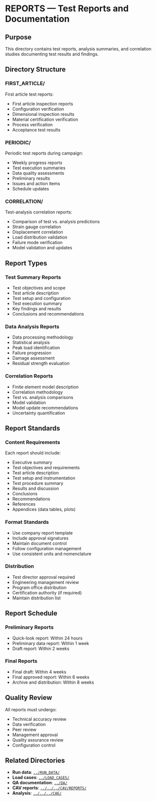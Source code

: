 # REPORTS — Test Reports and Documentation

## Purpose

This directory contains test reports, analysis summaries, and correlation studies documenting test results and findings.

## Directory Structure

### FIRST_ARTICLE/
First article test reports:
- First article inspection reports
- Configuration verification
- Dimensional inspection results
- Material certification verification
- Process verification
- Acceptance test results

### PERIODIC/
Periodic test reports during campaign:
- Weekly progress reports
- Test execution summaries
- Data quality assessments
- Preliminary results
- Issues and action items
- Schedule updates

### CORRELATION/
Test-analysis correlation reports:
- Comparison of test vs. analysis predictions
- Strain gauge correlation
- Displacement correlation
- Load distribution validation
- Failure mode verification
- Model validation and updates

## Report Types

### Test Summary Reports
- Test objectives and scope
- Test article description
- Test setup and configuration
- Test execution summary
- Key findings and results
- Conclusions and recommendations

### Data Analysis Reports
- Data processing methodology
- Statistical analysis
- Peak load identification
- Failure progression
- Damage assessment
- Residual strength evaluation

### Correlation Reports
- Finite element model description
- Correlation methodology
- Test vs. analysis comparisons
- Model validation
- Model update recommendations
- Uncertainty quantification

## Report Standards

### Content Requirements
Each report should include:
- Executive summary
- Test objectives and requirements
- Test article description
- Test setup and instrumentation
- Test procedure summary
- Results and discussion
- Conclusions
- Recommendations
- References
- Appendices (data tables, plots)

### Format Standards
- Use company report template
- Include approval signatures
- Maintain document control
- Follow configuration management
- Use consistent units and nomenclature

### Distribution
- Test director approval required
- Engineering management review
- Program office distribution
- Certification authority (if required)
- Maintain distribution list

## Report Schedule

### Preliminary Reports
- Quick-look report: Within 24 hours
- Preliminary data report: Within 1 week
- Draft report: Within 2 weeks

### Final Reports
- Final draft: Within 4 weeks
- Final approved report: Within 6 weeks
- Archive and distribution: Within 8 weeks

## Quality Review

All reports must undergo:
- Technical accuracy review
- Data verification
- Peer review
- Management approval
- Quality assurance review
- Configuration control

## Related Directories

- **Run data**: [`../RUN_DATA/`](../RUN_DATA/)
- **Load cases**: [`../LOAD_CASES/`](../LOAD_CASES/)
- **QA documentation**: [`../QA/`](../QA/)
- **CAV reports**: [`../../../CAV/REPORTS/`](../../../CAV/REPORTS/)
- **Analysis**: [`../../../CAE/`](../../../CAE/)
